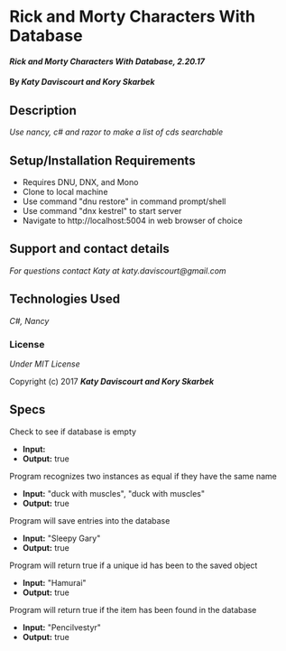 # Rick and Morty Characters With Database


#### _Rick and Morty Characters With Database, 2.20.17_

#### By _**Katy Daviscourt and Kory Skarbek**_

## Description

_Use nancy, c# and razor to make a list of cds searchable_

## Setup/Installation Requirements

* Requires DNU, DNX, and Mono
* Clone to local machine
* Use command "dnu restore" in command prompt/shell
* Use command "dnx kestrel" to start server
* Navigate to http://localhost:5004 in web browser of choice

## Support and contact details

_For questions contact Katy at katy.daviscourt@gmail.com_

## Technologies Used

_C#, Nancy_

### License

*Under MIT License*

Copyright (c) 2017 **_Katy Daviscourt and Kory Skarbek_**

## Specs

Check to see if database is empty
* **Input:**
* **Output:** true

Program recognizes two instances as equal if they have the same name
* **Input:** "duck with muscles", "duck with muscles"
* **Output:** true

Program will save entries into the database
* **Input:** "Sleepy Gary"
* **Output:** true

Program will return true if a unique id has been to the saved object
* **Input:** "Hamurai"
* **Output:** true

Program will return true if the item has been found in the database
* **Input:** "Pencilvestyr"
* **Output:** true
